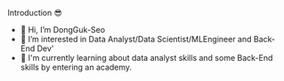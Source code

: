 Introduction 😎
- 👋 Hi, I’m DongGuk-Seo
- 👀 I’m interested in Data Analyst/Data Scientist/MLEngineer and Back-End Dev'
- 🌱 I'm currently learning about data analyst skills and some Back-End skills by entering an academy.
